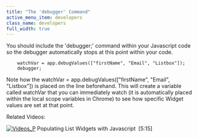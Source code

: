 ```yaml
---
title: "The 'debugger' Command"
active_menu_item: developers
class_name: developers
full_width: true
---
```



You should include the 'debugger;' command within your Javascript code so the debugger automatically stops at this point within your code.

        watchVar = app.debugValues(["firstName", "Email", "Listbox"]);
        debugger;
      
   

Note how the watchVar = app.debugValues(["firstName", "Email", "Listbox"]) is placed on the line beforehand. This will create a variable called watchVar that you can immediately watch (it is automatically placed within the local scope variables in Chrome) to see how specific Widget values are set at that point.

Related Videos:

[![Videos\_P](/img/docs/videos_p.png)](http://www.youtube.com/v/q6VXeWOhAxA?autoplay=1&hd=1&fs=1&showsearch=0&rel=0&) Populating List Widgets with Javascript  [5:15]
